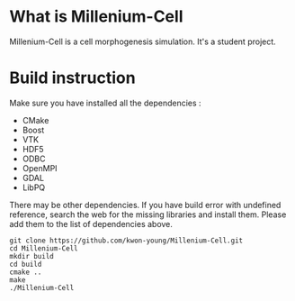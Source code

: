 # What is Millenium-Cell

Millenium-Cell is a cell morphogenesis simulation. It's a student project.

# Build instruction

Make sure you have installed all the dependencies :

* CMake
* Boost
* VTK
* HDF5
* ODBC
* OpenMPI
* GDAL
* LibPQ

There may be other dependencies. If you have build error with undefined reference, search the web for the missing libraries and install them. Please add them to the list of dependencies above.

```shell
git clone https://github.com/kwon-young/Millenium-Cell.git
cd Millenium-Cell
mkdir build
cd build
cmake ..
make
./Millenium-Cell
```

